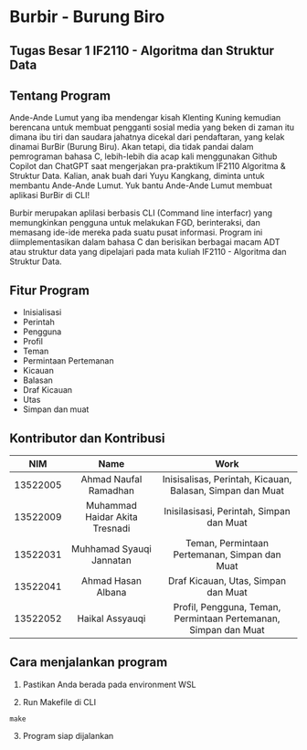 # Burbir - Burung Biro
## Tugas Besar 1 IF2110 - Algoritma dan Struktur Data

## Tentang Program
Ande-Ande Lumut yang iba mendengar kisah Klenting Kuning kemudian berencana untuk membuat pengganti sosial media yang beken di zaman itu dimana ibu tiri dan saudara jahatnya dicekal dari pendaftaran, yang kelak dinamai BurBir (Burung Biru). Akan tetapi, dia tidak pandai dalam pemrograman bahasa C, lebih-lebih dia acap kali menggunakan Github Copilot dan ChatGPT saat mengerjakan pra-praktikum IF2110 Algoritma & Struktur Data. Kalian, anak buah dari Yuyu Kangkang, diminta untuk membantu Ande-Ande Lumut. Yuk bantu Ande-Ande Lumut membuat aplikasi BurBir di CLI!

Burbir merupakan aplilasi berbasis CLI (Command line interfacr) yang memungkinkan pengguna untuk melakukan FGD, berinteraksi, dan memasang ide-ide mereka pada suatu pusat informasi. Program ini diimplementasikan dalam bahasa C dan berisikan berbagai macam ADT atau struktur data yang dipelajari pada mata kuliah IF2110 - Algoritma dan Struktur Data.

## Fitur Program
- Inisialisasi
- Perintah
- Pengguna
- Profil
- Teman
- Permintaan Pertemanan
- Kicauan
- Balasan
- Draf Kicauan
- Utas
- Simpan dan muat

## Kontributor dan Kontribusi
| NIM | Name | Work |
| :---: | :---: | :---: |
| 13522005 | Ahmad Naufal Ramadhan | Inisisalisas, Perintah, Kicauan, Balasan, Simpan dan Muat |
| 13522009 | Muhammad Haidar Akita Tresnadi | Inisilasisasi, Perintah, Simpan dan Muat |
| 13522031 | Muhhamad Syauqi Jannatan | Teman, Permintaan Pertemanan, Simpan dan Muat |
| 13522041 | Ahmad Hasan Albana | Draf Kicauan, Utas, Simpan dan Muat |
| 13522052 | Haikal Assyauqi | Profil, Pengguna, Teman, Permintaan Pertemanan, Simpan dan Muat |

## Cara menjalankan program
1. Pastikan Anda berada pada environment WSL

2. Run Makefile di CLI

`make`

3. Program siap dijalankan